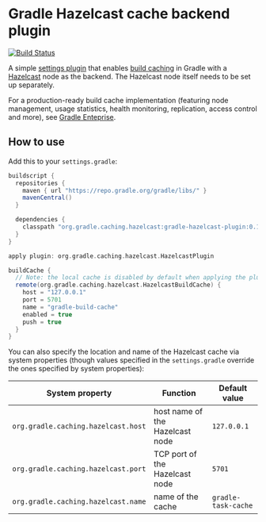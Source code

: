 # Gradle Hazelcast cache backend plugin

[![Build Status](https://travis-ci.org/sinwe/gradle-hazelcast-plugin.svg?branch=master)](https://travis-ci.org/sinwe/gradle-hazelcast-plugin)

A simple [settings plugin](https://docs.gradle.org/current/dsl/org.gradle.api.initialization.Settings.html) that enables [build caching](https://guides.gradle.org/using-build-cache/) in Gradle with a [Hazelcast](http://hazelcast.org) node as the backend. The Hazelcast node itself needs to be set up separately.

For a production-ready build cache implementation (featuring node management, usage statistics, health monitoring, replication, access control and more), see [Gradle Enteprise](https://gradle.com/build-cache).

## How to use

Add this to your `settings.gradle`:

```groovy
buildscript {
  repositories {
    maven { url "https://repo.gradle.org/gradle/libs/" }
    mavenCentral()
  }

  dependencies {
    classpath "org.gradle.caching.hazelcast:gradle-hazelcast-plugin:0.12"
  }
}

apply plugin: org.gradle.caching.hazelcast.HazelcastPlugin

buildCache {
  // Note: the local cache is disabled by default when applying the plugin
  remote(org.gradle.caching.hazelcast.HazelcastBuildCache) {
    host = "127.0.0.1"
    port = 5701
    name = "gradle-build-cache"
    enabled = true
    push = true
  }
}
```

You can also specify the location and name of the Hazelcast cache via system properties (though values specified in the `settings.gradle` override the ones specified by system properties):

System property                     | Function                        | Default value
----------------------------------- | ------------------------------- | ------------
`org.gradle.caching.hazelcast.host` | host name of the Hazelcast node | `127.0.0.1`
`org.gradle.caching.hazelcast.port` | TCP port of the Hazelcast node  | `5701`
`org.gradle.caching.hazelcast.name` | name of the cache               | `gradle-task-cache`

